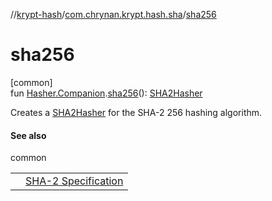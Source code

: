 //[krypt-hash](../../index.md)/[com.chrynan.krypt.hash.sha](index.md)/[sha256](sha256.md)

# sha256

[common]\
fun [Hasher.Companion](../com.chrynan.krypt.hash/-hasher/-companion/index.md).[sha256](sha256.md)(): [SHA2Hasher](-s-h-a2-hasher/index.md)

Creates a [SHA2Hasher](-s-h-a2-hasher/index.md) for the SHA-2 256 hashing algorithm.

#### See also

common

| | |
|---|---|
|  | [SHA-2 Specification](https://datatracker.ietf.org/doc/html/rfc4634) |
